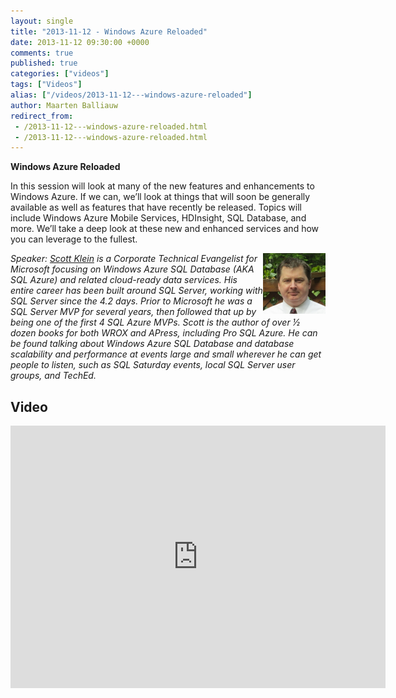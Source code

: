 ```yaml
---
layout: single
title: "2013-11-12 - Windows Azure Reloaded"
date: 2013-11-12 09:30:00 +0000
comments: true
published: true
categories: ["videos"]
tags: ["Videos"]
alias: ["/videos/2013-11-12---windows-azure-reloaded"]
author: Maarten Balliauw
redirect_from:
 - /2013-11-12---windows-azure-reloaded.html
 - /2013-11-12---windows-azure-reloaded.html
---
```


<p><strong>Windows Azure Reloaded</strong></p>
<p>In this session will look at many of the new features and enhancements to Windows Azure. If we can, we&rsquo;ll look at things that will soon be generally available as well as features that have recently be released. Topics will include Windows Azure Mobile Services, HDInsight, SQL Database, and more. We&rsquo;ll take a deep look at these new and enhanced services and how you can leverage to the fullest.</p>
<p><em><img width="100" height="97" align="right" alt="Scott Klein" src="/assets/media/speakers/scott-klein.jpg">Speaker: <a href="https://www.scottlklein.com/">Scott Klein</a> is a Corporate Technical Evangelist for Microsoft focusing on Windows Azure SQL Database (AKA SQL Azure) and related cloud-ready data services. His entire career has been built around SQL Server, working with SQL Server since the 4.2 days. Prior to Microsoft he was a SQL Server MVP for several years, then followed that up by being one of the first 4 SQL Azure MVPs. Scott is the author of over &frac12; dozen books for both WROX and APress, including Pro SQL Azure. He can be found talking about Windows Azure SQL Database and database scalability and performance at events large and small wherever he can get people to listen, such as SQL Saturday events, local SQL Server user groups, and TechEd.</em></p>

<h2>Video</h2>
<div>
				
				
				
<iframe width="600" height="420" src="https://www.youtube.com/embed/1Y-bweJJdgw?hd=1" frameborder="0" allowfullscreen=""></iframe>
				
</div>







